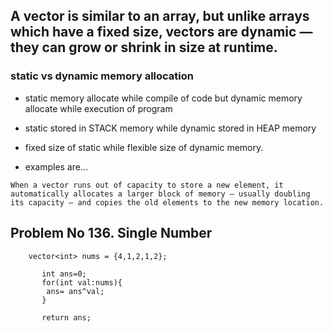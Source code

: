 ## A vector is similar to an array, but unlike arrays which have a fixed size, vectors are dynamic — they can grow or shrink in size at runtime.

### static vs dynamic memory allocation

- static memory allocate while compile of code but dynamic memory allocate while execution of program

- static stored in STACK memory while dynamic stored in HEAP memory

- fixed size of static while flexible size of dynamic memory.

- examples are...

```
When a vector runs out of capacity to store a new element, it automatically allocates a larger block of memory — usually doubling its capacity — and copies the old elements to the new memory location.
```

## Problem No 136. Single Number

```
    vector<int> nums = {4,1,2,1,2};

       int ans=0;
       for(int val:nums){
        ans= ans^val;
       }

       return ans;
```

